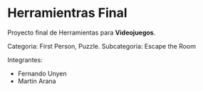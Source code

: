 # Herramientras Final

Proyecto final de Herramientas para **Videojuegos**.

Categoria: First Person, Puzzle.
Subcategoria: Escape the Room

Integrantes:
- Fernando Unyen
- Martin Arana
